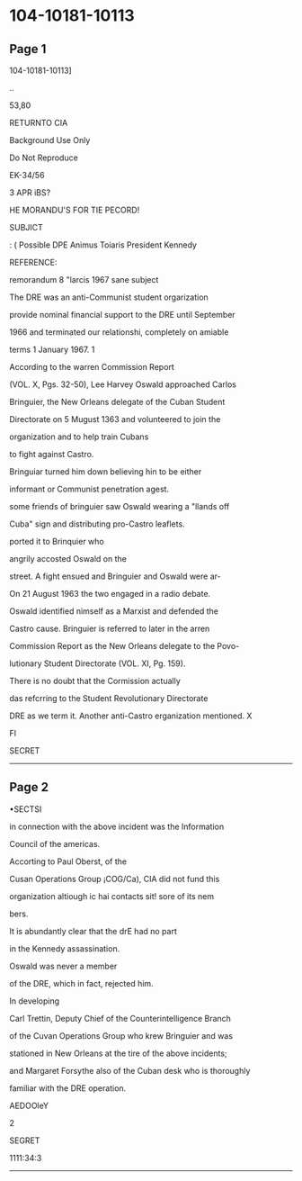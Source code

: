 # 104-10181-10113

## Page 1

104-10181-10113]

..

53,80

RETURNTO CIA

Background Use Only

Do Not Reproduce

EK-34/56

3 APR iBS?

HE MORANDU'S FOR TIE PECORD!

SUBJICT

: ( Possible DPE Animus Toiaris President Kennedy

REFERENCE:

remorandum 8 "larcis 1967 sane subject

The DRE was an anti-Communist student orgarization

provide nominal financial support to the DRE until September

1966 and terminated our relationshi, completely on amiable

terms 1 January 1967. 1

According to the warren Commission Report

(VOL. X, Pgs. 32-50), Lee Harvey Oswald approached Carlos

Bringuier, the New Orleans delegate of the Cuban Student

Directorate on 5 Mugust 1363 and volunteered to join the

organization and to help train Cubans

to fight against Castro.

Bringuiar turned him down believing hin to be either

informant or Communist penetration agest.

some friends of bringuier saw Oswald wearing a "llands off

Cuba" sign and distributing pro-Castro leaflets.

ported it to Brinquier who

angrily accosted Oswald on the

street. A fight ensued and Bringuier and Oswald were ar-

On 21 August 1963 the two engaged in a radio debate.

Oswald identified nimself as a Marxist and defended the

Castro cause. Bringuier is referred to later in the arren

Commission Report as the New Orleans delegate to the Povo-

lutionary Student Directorate (VOL. XI, Pg. 159).

There is no doubt that the Cormission actually

das refcrring to the Student Revolutionary Directorate

DRE as we term it. Another anti-Castro erganization mentioned. X

FI

SECRET

---

## Page 2

•SECTSI

in connection with the above incident was the Information

Council of the americas.

Accorting to Paul Oberst, of the

Cusan Operations Group ¡COG/Ca), CIA did not fund this

organization altiough ic hai contacts sit! sore of its nem

bers.

It is abundantly clear that the drE had no part

in the Kennedy assassination.

Oswald was never a member

of the DRE, which in fact, rejected him.

In developing

Carl Trettin, Deputy Chief of the Counterintelligence Branch

of the Cuvan Operations Group who krew Bringuier and was

stationed in New Orleans at the tire of the above incidents;

and Margaret Forsythe also of the Cuban desk who is thoroughly

familiar with the DRE operation.

AEDOOleY

2

SEGRET

1111:34:3

---

